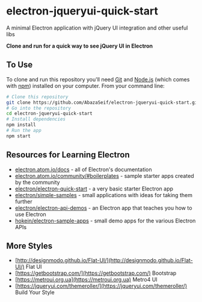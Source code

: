 # electron-jqueryui-quick-start
A minimal Electron application with jQuery UI integration and other useful libs

**Clone and run for a quick way to see jQuery UI in Electron**
## To Use

To clone and run this repository you'll need [Git](https://git-scm.com) and [Node.js](https://nodejs.org/en/download/) (which comes with [npm](http://npmjs.com)) installed on your computer. From your command line:

```bash
# Clone this repository
git clone https://github.com/AbazaSeif/electron-jqueryui-quick-start.git
# Go into the repository
cd electron-jqueryui-quick-start
# Install dependencies
npm install
# Run the app
npm start
```

## Resources for Learning Electron

- [electron.atom.io/docs](http://electron.atom.io/docs) - all of Electron's documentation
- [electron.atom.io/community/#boilerplates](http://electron.atom.io/community/#boilerplates) - sample starter apps created by the community
- [electron/electron-quick-start](https://github.com/electron/electron-quick-start) - a very basic starter Electron app
- [electron/simple-samples](https://github.com/electron/simple-samples) - small applications with ideas for taking them further
- [electron/electron-api-demos](https://github.com/electron/electron-api-demos) - an Electron app that teaches you how to use Electron
- [hokein/electron-sample-apps](https://github.com/hokein/electron-sample-apps) - small demo apps for the various Electron APIs

## More Styles
- [http://designmodo.github.io/Flat-UI/](http://designmodo.github.io/Flat-UI/) Flat UI
- [https://getbootstrap.com/](https://getbootstrap.com/) Bootstrap
- [https://metroui.org.ua](https://metroui.org.ua) Metro4 UI
- [https://jqueryui.com/themeroller/](https://jqueryui.com/themeroller/) Build Your Style
